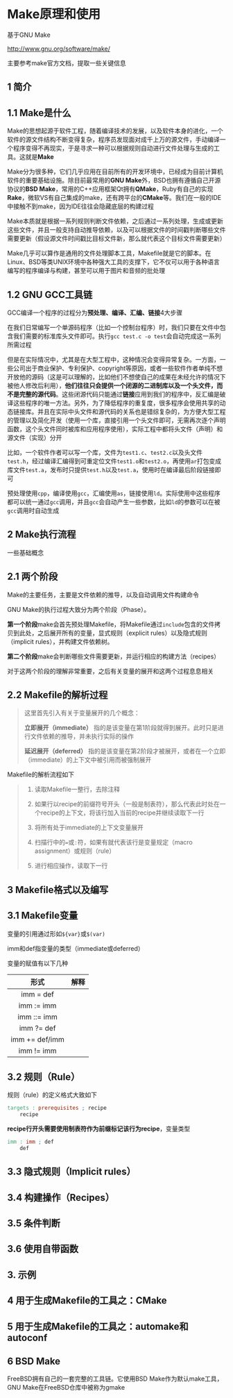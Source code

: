 # Make原理和使用

基于GNU Make

http://www.gnu.org/software/make/

主要参考make官方文档，提取一些关键信息

## 1 简介

## 1.1 Make是什么

Make的思想起源于软件工程，随着编译技术的发展，以及软件本身的进化，一个软件的源文件结构不断变得复杂，程序员发现面对成千上万的源文件，手动编译一个程序变得不再现实，于是寻求一种可以根据规则自动进行文件处理与生成的工具。这就是**Make**

Make分为很多种，它们几乎应用在目前所有的开发环境中，已经成为目前计算机软件的重要基础设施。除目前最常用的**GNU Make**外，BSD也拥有遵循自己开源协议的**BSD Make**，常用的C++应用框架Qt拥有**QMake**，Ruby有自己的实现**Rake**，微软VS有自己集成的make，还有跨平台的**CMake**等。我们在一般的IDE中接触不到make，因为IDE往往会隐藏底层的构建过程

Make本质就是根据一系列规则判断文件依赖，之后通过一系列处理，生成或更新这些文件，并且一般支持自动推导依赖，以及可以根据文件的时间戳判断哪些文件需要更新（假设源文件时间戳比目标文件新，那么就代表这个目标文件需要更新）

Make几乎可以算作是通用的文件处理脚本工具，Makefile就是它的脚本。在Linux、BSD等类UNIX环境中各种强大工具的支撑下，它不仅可以用于各种语言编写的程序编译与构建，甚至可以用于图片和音频的批处理


## 1.2 GNU GCC工具链

GCC编译一个程序的过程分为**预处理、编译、汇编、链接**4大步骤

在我们日常编写一个单源码程序（比如一个控制台程序）时，我们只要在文件中包含我们需要的标准库头文件即可。执行`gcc test.c -o test`会自动完成这一系列所需过程

但是在实际情况中，尤其是在大型工程中，这种情况会变得异常复杂。一方面，一些公司出于商业保护、专利保护、copyright等原因，或者一些软件作者单纯不想开放他的源码（这是可以理解的，比如他们不想使自己的成果在未经允许的情况下被他人修改后利用），**他们往往只会提供一个闭源的二进制库以及一个头文件，而不是完整的源代码**。这些闭源代码只能通过**链接**应用到我们的程序中，反汇编是破译这些程序的唯一方法。另外，为了降低程序的重复度，很多程序会使用共享的动态链接库。并且在实际中头文件和源代码的关系也是错综复杂的，为方便大型工程的管理以及简化开发（使用一个库，直接引用一个头文件即可，无需再次逐个声明函数，这个头文件同时被库和应用程序使用），实际工程中都将头文件（声明）和源文件（实现）分开

比如，一个软件作者可以写一个库，文件为`test1.c`、`test2.c`以及头文件`test.h`，经过编译汇编得到可重定位文件`test1.o`和`test2.o`，再使用`ar`打包变成库文件`test.a`，发布时只提供`test.h`以及`test.a`，使用时在编译最后阶段链接即可

预处理使用`cpp`，编译使用`gcc`，汇编使用`as`，链接使用`ld`。实际使用中这些程序都可以统一通过`gcc`调用，并且`gcc`会自动产生一些参数，比如`ld`的参数可以在被`gcc`调用时自动生成


## 2 Make执行流程

一些基础概念

## 2.1 两个阶段

Make的主要任务，主要是文件依赖的推导，以及自动调用文件构建命令

GNU Make的执行过程大致分为两个阶段（Phase）。

**第一个阶段**make会首先预处理Makefile，将Makefile通过`include`包含的文件拷贝到此处，之后展开所有的变量，显式规则（explicit rules）以及隐式规则（implicit rules），并构建文件依赖树。

**第二个阶段**make会判断哪些文件需要更新，并运行相应的构建方法（recipes）

对于这两个阶段的理解非常重要，之后有关变量的展开和这两个过程息息相关


## 2.2 Makefile的解析过程

> 这里首先引入有关于变量展开的几个概念：
>
> **立即展开（immediate）** 指的是该变量在第1阶段就得到展开。此时只是进行文件依赖的推导，并未执行实际的操作
>
> **延迟展开（deferred）** 指的是该变量在第2阶段才被展开，或者在一个立即（immediate）的上下文中被引用而被强制展开

Makefile的解析流程如下

> 1. 读取Makefile一整行，去除注释
>
> 2. 如果行以recipe的前缀符号开头（一般是制表符），那么代表此时处在一个recipe的上下文，将该行加入当前的recipe并继续读取下一行
>
> 3. 将所有处于immediate的上下文变量展开
>
> 4. 扫描行中的`=`或`:`符，如果有就代表该行是变量规定（macro assignment）或规则（rule）
>
> 5. 进行相应操作，读取下一行


## 3 Makefile格式以及编写

## 3.1 Makefile变量

变量的引用通过形如`${var}`或`$(var)`

imm和def指变量的类型（immediate或deferred）

变量的赋值有以下几种

| 形式 | 解释 |
| :-: | :-: |
| imm = def |  |
| imm := imm |  |
| imm ::= imm |  |
| imm ?= def |  |
| imm += def/imm |  |
| imm != imm |  |


## 3.2 规则（Rule）

规则（rule）的定义格式大致如下

```makefile
targets : prerequisites ; recipe
    recipe
```

**recipe行开头需要使用制表符作为前缀标记该行为recipe**，变量类型

```makefile
imm : imm ; def
    def
```


## 3.3 隐式规则（Implicit rules）


## 3.4 构建操作（Recipes）


## 3.5 条件判断


## 3.6 使用自带函数


## 3. 示例

## 4 用于生成Makefile的工具之：CMake

## 5 用于生成Makefile的工具之：automake和autoconf

## 6 BSD Make

FreeBSD拥有自己的一套完整的工具链。它使用BSD Make作为默认make工具，GNU Make在FreeBSD仓库中被称为gmake